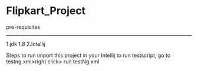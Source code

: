 # Flipkart_Project
pre-requisites
********************
1.jdk 1.8
2.Intellij
 
Steps to run
import this project in your Intellij
to run testscript, go to testng.xml>right click> run testNg.xml
